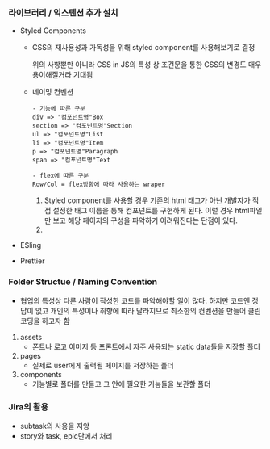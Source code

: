 ### 라이브러리 / 익스텐션 추가 설치

- Styled Components

  - CSS의 재사용성과 가독성을 위해 styled component를 사용해보기로 결정

    위의 사항뿐만 아니라 CSS in JS의 특성 상 조건문을 통한 CSS의 변경도 매우 용이해질거라 기대됨

  - 네이밍 컨벤션

    ```
    - 기능에 따른 구분
    div => "컴포넌트명"Box
    section => "컴포넌트명"Section
    ul => "컴포넌트명"List
    li => "컴포넌트명"Item
    p => "컴포넌트명"Paragraph
    span => "컴포넌트명"Text
    
    - flex에 따른 구분
    Row/Col = flex방향에 따라 사용하는 wraper
    ```

    1. Styled component를 사용할 경우 기존의 html 태그가 아닌 개발자가 직접 설정한 태그 이름을 통해 컴포넌트를 구현하게 된다. 이럴 경우 html파일만 보고 해당 페이지의 구성을 파악하기 어려워진다는 단점이 있다.
    2. 

- ESling
- Prettier

### Folder Structue / Naming Convention

- 협업의 특성상 다른 사람이 작성한 코드를 파악해야할 일이 많다. 하지만 코드엔 정답이 없고 개인의 특성이나 취향에 따라 달라지므로 최소한의 컨벤션을 만들어 클린 코딩을 하고자 함

1. assets
   - 폰트나 로고 이미지 등 프론트에서 자주 사용되는 static data들을 저장할 폴더
2. pages
   - 실제로 user에게 출력될 페이지를 저장하는 폴더
3. components
   - 기능별로 폴더를 만들고 그 안에 필요한 기능들을 보관할 폴더



### Jira의 활용

- subtask의 사용을 지양
- story와 task, epic단에서 처리
